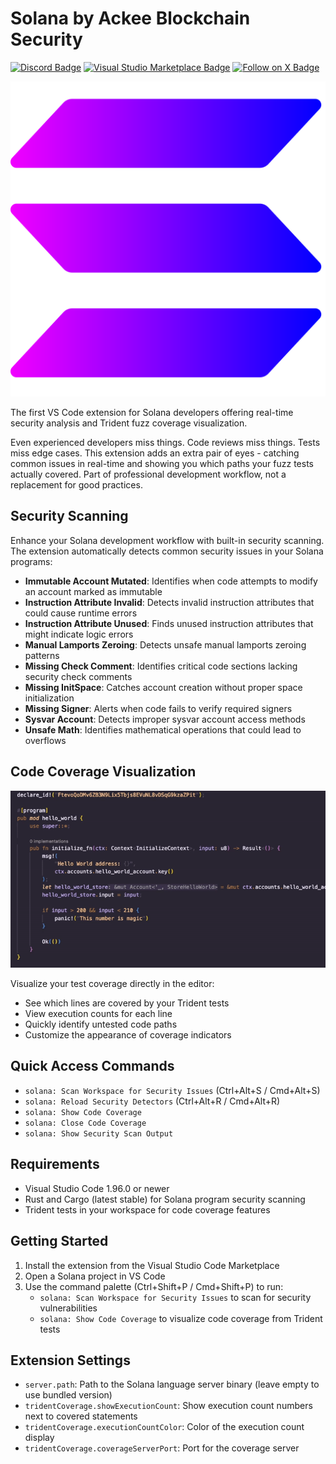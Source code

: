 # Solana by Ackee Blockchain Security

[![Discord Badge](https://img.shields.io/discord/867746290678104064?colorA=21262d&colorB=0000FF&style=flat)](https://discord.gg/x7qXXnGCsa)
[![Visual Studio Marketplace Badge](https://img.shields.io/visual-studio-marketplace/d/AckeeBlockchain.solana?colorA=21262d&colorB=0000FF&style=flat)](https://marketplace.visualstudio.com/items?itemName=AckeeBlockchain.solana)
[![Follow on X Badge](https://img.shields.io/badge/Follow%20on%20X-for%20release%20updates-0000FF?colorA=21262d&style=flat)](https://x.com/TridentSolana)


![Solana Extension](extension/assets/icon.png)

The first VS Code extension for Solana developers offering real-time security analysis and Trident fuzz coverage visualization.

Even experienced developers miss things. Code reviews miss things. Tests miss edge cases.
This extension adds an extra pair of eyes - catching common issues in real-time and showing you which paths your fuzz tests actually covered.
Part of professional development workflow, not a replacement for good practices.

## Security Scanning

Enhance your Solana development workflow with built-in security scanning. The extension automatically detects common security issues in your Solana programs:

- **Immutable Account Mutated**: Identifies when code attempts to modify an account marked as immutable
- **Instruction Attribute Invalid**: Detects invalid instruction attributes that could cause runtime errors
- **Instruction Attribute Unused**: Finds unused instruction attributes that might indicate logic errors
- **Manual Lamports Zeroing**: Detects unsafe manual lamports zeroing patterns
- **Missing Check Comment**: Identifies critical code sections lacking security check comments
- **Missing InitSpace**: Catches account creation without proper space initialization
- **Missing Signer**: Alerts when code fails to verify required signers
- **Sysvar Account**: Detects improper sysvar account access methods
- **Unsafe Math**: Identifies mathematical operations that could lead to overflows

## Code Coverage Visualization

![Demo](extension/assets/code-coverage.gif)

Visualize your test coverage directly in the editor:

- See which lines are covered by your Trident tests
- View execution counts for each line
- Quickly identify untested code paths
- Customize the appearance of coverage indicators

## Quick Access Commands

- `solana: Scan Workspace for Security Issues` (Ctrl+Alt+S / Cmd+Alt+S)
- `solana: Reload Security Detectors` (Ctrl+Alt+R / Cmd+Alt+R)
- `solana: Show Code Coverage`
- `solana: Close Code Coverage`
- `solana: Show Security Scan Output`

## Requirements

- Visual Studio Code 1.96.0 or newer
- Rust and Cargo (latest stable) for Solana program security scanning
- Trident tests in your workspace for code coverage features

## Getting Started

1. Install the extension from the Visual Studio Code Marketplace
2. Open a Solana project in VS Code
3. Use the command palette (Ctrl+Shift+P / Cmd+Shift+P) to run:
   - `solana: Scan Workspace for Security Issues` to scan for security vulnerabilities
   - `solana: Show Code Coverage` to visualize code coverage from Trident tests

## Extension Settings

- `server.path`: Path to the Solana language server binary (leave empty to use bundled version)
- `tridentCoverage.showExecutionCount`: Show execution count numbers next to covered statements
- `tridentCoverage.executionCountColor`: Color of the execution count display
- `tridentCoverage.coverageServerPort`: Port for the coverage server
